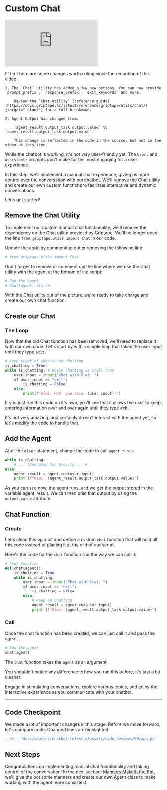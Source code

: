 # Custom Chat
<iframe src="https://www.youtube.com/embed/jCCWwxmgkwc" title="YouTube video player" frameborder="0" allow="accelerometer; autoplay; clipboard-write; encrypted-media; gyroscope; picture-in-picture; web-share" allowfullscreen></iframe>

!!! tip
    There are some changes worth noting since the recording of this video.
    
    1. The `Chat` utility has added a few new options. You can now provide `prompt_prefix`, `response_prefix`, `exit_keywords` and more.

        Review the `Chat Utility` [reference guide](https://docs.griptape.ai/latest/reference/griptape/utils/chat/){target="_blank"} for a full breakdown.

    2. Agent Output has changed from: 

        `agent_result.output_task.output.value` to `agent_result.output_task.output.value`.

        This change is reflected in the code in the course, but not in the video at this time.
    
While the chatbot is working, it's not very user-friendly yet. The `User:` and `Assistant:` prompts don't make for the most engaging for a user experience.

In this step, we'll implement a manual chat experience, giving us more control over the conversation with our chatbot. We'll remove the Chat utility and create our own custom functions to facilitate interactive and dynamic conversations.

Let's get started!

## Remove the Chat Utility

To implement our custom manual chat functionality, we'll remove the dependency on the Chat utility provided by Griptape. We'll no longer need the line `from griptape.utils import Chat` in our code.

Update the code by commenting out or removing the following line:

```python
# from griptape.utils import Chat
```

Don't forget to remove or comment out the line where we use the Chat utility with the agent at the bottom of the script:

```python
# Run the agent
# Chat(agent).start()
```

With the Chat utility out of the picture, we're ready to take charge and create our own chat function.

## Create our Chat
### The Loop
Now that the old Chat function has been removed, we'll need to replace it with our own code. Let's start by with a simple loop that takes the user input until they type `exit`.


```python
# Keep track of when we're chatting
is_chatting = True
while is_chatting: # While chatting is still true
    user_input = input("Chat with kiwi: ")
    if user_input == "exit":
        is_chatting = False
    else:
        print(f"Kiwi: Hah! you said: {user_input}!")

```

If you just run this code on it's own, you'll see that it allows the user to keep entering information over and over again until they type exit.

It's not very amazing, and certainly doesn't interact with the agent yet, so let's modify the code to handle that.

## Add the Agent

After the `else:` statement, change the code to call `agent.run()`:

```python hl_lines="4 5"
while is_chatting:
    # ... truncated for brevity ... #
else:
    agent_result = agent.run(user_input)
    print (f"Kiwi: {agent_result.output_task.output.value}")
```

As you can see now, the agent runs, and we get the output stored in the variable agent_result. We can then print that output by using the `output.value` attribute.

## Chat Function
### Create

Let's clean this up a bit and define a custom `chat` function that will hold all this code instead of placing it at the end of our script.

Here's the code for the `chat` function and the way we can call it:

```python
# Chat function
def chat(agent):
    is_chatting = True
    while is_chatting:
        user_input = input("Chat with Kiwi: ")
        if user_input == "exit":
            is_chatting = False
        else:           
            # Keep on chatting
            agent_result = agent.run(user_input)
            print (f"Kiwi: {agent_result.output_task.output.value}")
```

### Call

Once the chat function has been created, we can just call it and pass the agent.
``` python
# Run the agent
chat(agent)
```

The `chat` function takes the `agent` as an argument.

You shouldn't notice any difference to how you ran this before, it's just a bit cleaner.

Engage in stimulating conversations, explore various topics, and enjoy the interactive experience as you communicate with your chatbot.

---

## Code Checkpoint

We made a lot of important changes in this stage. Before we move forward, let's compare code. Changed lines are highlighted.

```python linenums="1" hl_lines="28-38 41" title="app.py"
--8<-- "docs/courses/chatbot-rulesets/assets/code_reviews/06/app.py"
```

## Next Steps

Congratulations on implementing manual chat functionality and taking control of the conversation! In the next section: [Manners Maketh the Bot](07_manners_maketh_the_bot.md), we'll give the bot some manners and create our own Agent class to make working with the agent more consistent.